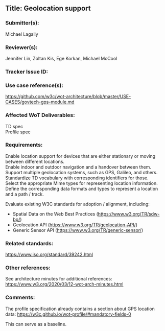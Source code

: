 ## Title: Geolocation support

### Submitter(s): 

Michael Lagally

### Reviewer(s):

Jennifer Lin, Zoltan Kis, Ege Korkan, Michael McCool

### Tracker Issue ID:

<please leave blank>

### Use case reference(s):

https://github.com/w3c/wot-architecture/blob/master/USE-CASES/govtech-gps-module.md

### Affected WoT Deliverables:

TD spec  
Profile spec  

### Requirements:

Enable location support for devices that are either stationary or moving between different locations.  
Enable indoor and outdoor navigation and a handover between them.  
Support multiple geolocation systems, such as GPS, Galileo, and others.  
Standardize TD vocabulary with corresponding identifiers for those.  
Select the appropriate Mime types for representing location information.  
Define the corresponding data formats and types to represent a location and a path / track.  

Evaluate existing W3C standards for adoption / alignment, including:
* Spatial Data on the Web Best Practices (https://www.w3.org/TR/sdw-bp/)
* Geolocation API (https://www.w3.org/TR/geolocation-API/)
* Generic Sensor API (https://www.w3.org/TR/generic-sensor/)

### Related standards:

https://www.iso.org/standard/39242.html

### Other references:

See architecture minutes for additional references:
https://www.w3.org/2020/03/12-wot-arch-minutes.html

### Comments:

The profile specification already contains a section about GPS location data:
https://w3c.github.io/wot-profile/#mandatory-fields-0

This can serve as a baseline.
